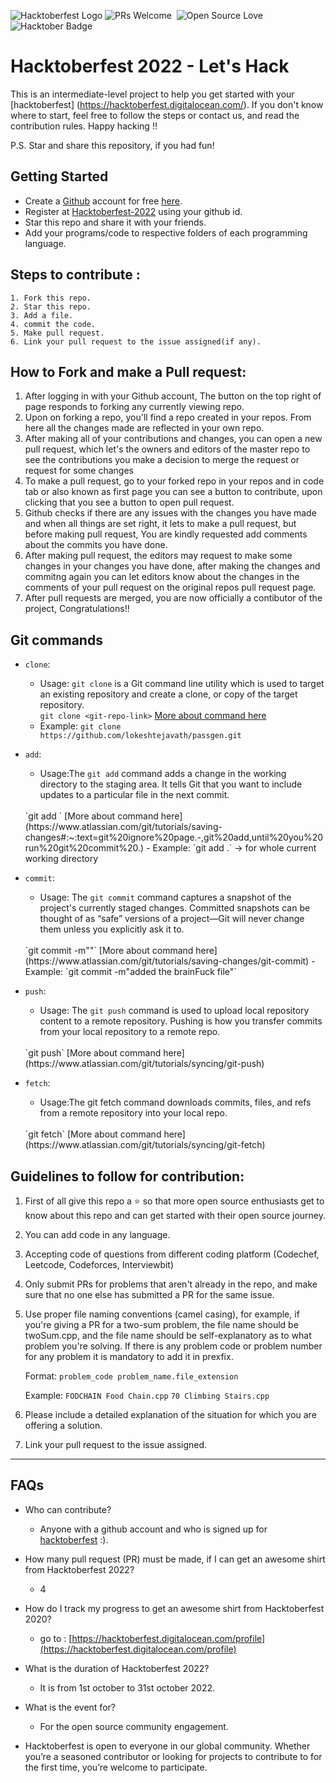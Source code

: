 ![Hacktoberfest Logo](https://hacktoberfest.digitalocean.com/_nuxt/img/logo-hacktoberfest-full.f42e3b1.svg)
![PRs Welcome](https://img.shields.io/badge/PRs-welcome-brightgreen.svg?style=flat-square) &nbsp;![Open Source Love](https://badges.frapsoft.com/os/v1/open-source.svg?v=102) &nbsp;<img src="https://pbs.twimg.com/profile_banners/1040669393255055360/1662652901/600x200" alt="Hacktober Badge"/>  

# Hacktoberfest 2022 - Let's Hack

This is an intermediate-level project to help you get started with your
[hacktoberfest] (https://hacktoberfest.digitalocean.com/). If you don't
know where to start, feel free to follow the steps or contact us, and
read the contribution rules. Happy hacking !!

P.S. Star and share this repository, if you had fun!

## Getting Started

- Create a [Github](https://github.com/) account for free [here](https://github.com/).
- Register at [Hacktoberfest-2022](https://hacktoberfest.digitalocean.com/) using your github id.
- Star this repo and share it with your friends.
- Add your programs/code to respective folders of each programming language.

## Steps to contribute :

    1. Fork this repo.
    2. Star this repo.
    3. Add a file.
    4. commit the code.
    5. Make pull request.
    6. Link your pull request to the issue assigned(if any).

## How to Fork and make a Pull request:
  1. After logging in with your Github account, The button on the top right of page responds to forking any currently viewing repo.
  2. Upon on forking a repo, you'll find a repo created in your repos. From here all the changes made are reflected in your own repo.
  3. After making all of your contributions and changes, you can open a new pull request, which let's the owners and editors of the master repo to see the contributions you make a decision to merge the request or request for some changes
  4. To make a pull request, go to your forked repo in your repos and in code tab or also known as first page you can see a button to contribute, upon clicking that you see a button to open pull request.
  5. Github checks if there are any issues with the changes you have made and when all things are set right, it lets to make a pull request, but before making pull request, You are kindly requested add comments about the commits you have done.
  6. After making pull request, the editors may request to make some changes in your changes you have done, after making the changes and commitng again you can let editors know about the changes in the comments of your pull request on the original repos pull request page.
  7. After pull requests are merged, you are now officially a contibutor of the project, Congratulations!!
## Git commands
- ```clone```: 
  - Usage: `git clone` is a Git command line utility which is used to target an existing repository and create a clone, or copy of the target repository.<br/>
   `git clone <git-repo-link>` [More about command here](https://www.atlassian.com/git/tutorials/setting-up-a-repository/git-clone)
  - Example: `git clone https://github.com/lokeshtejavath/passgen.git`
- ```add```:
  - Usage:The `git add` command adds a change in the working directory to the staging area. It tells Git that you want to include updates to a particular file in the next commit.
  <br/> 
  `git add <directory>` [More about command here](https://www.atlassian.com/git/tutorials/saving-changes#:~:text=git%20ignore%20page.-,git%20add,until%20you%20run%20git%20commit%20.)
  - Example: `git add .` -> for whole current working directory

- ```commit```:
  - Usage: The `git commit` command captures a snapshot of the project's currently staged changes. Committed snapshots can be thought of as “safe” versions of a project—Git will never change them unless you explicitly ask it to.
  <br/>
   `git commit -m"<comment>"` [More about command here](https://www.atlassian.com/git/tutorials/saving-changes/git-commit)
  - Example: `git commit -m"added the brainFuck file"`
- ```push```:
  - Usage: The `git push` command is used to upload local repository content to a remote repository. Pushing is how you transfer commits from your local repository to a remote repo. 
  <br/>
  `git push` [More about command here](https://www.atlassian.com/git/tutorials/syncing/git-push)
- ```fetch```:
  - Usage:The git fetch command downloads commits, files, and refs from a remote repository into your local repo. 
  <br/>
  `git fetch` [More about command here](https://www.atlassian.com/git/tutorials/syncing/git-fetch)

## Guidelines to follow for contribution:
1. First of all give this repo a ⭐ so that more open source enthusiasts get to know about this repo and can get started with their open source journey. 
2. You can add code in any language.
3. Accepting code of questions from different coding platform (Codechef, Leetcode, Codeforces, Interviewbit)
4. Only submit PRs for problems that aren't already in the repo, and make sure that no one else has submitted a PR for the same issue.
5. Use proper file naming conventions (camel casing), for example, if you're giving a PR for a two-sum problem, the file name should be twoSum.cpp, and the file name should   be self-explanatory as to what problem you're solving. If there is any problem code or problem number for any problem it is mandatory to add it in prexfix.

    Format: ```problem_code problem_name.file_extension```

    Example: ```FODCHAIN Food Chain.cpp```
            ```70 Climbing Stairs.cpp```
6. Please include a detailed explanation of the situation for which you are offering a solution.
7. Link your pull request to the issue assigned.


---


## FAQs

- Who can contribute?
  - Anyone with a github account and who is signed up for [hacktoberfest](https://hacktoberfest.digitalocean.com/) :).

- How many pull request (PR) must be made, if I can get an awesome shirt from Hacktoberfest 2022?
  - 4

- How do I track my progress to get an awesome shirt from Hacktoberfest 2020?
  - go to : [https://hacktoberfest.digitalocean.com/profile](https://hacktoberfest.digitalocean.com/profile)

- What is the duration of Hacktoberfest 2022?
  - It is from 1st october to 31st october 2022.

- What is the event for?
  - For the open source community engagement.




- Hacktoberfest is open to everyone in our global community. Whether you’re a seasoned contributor or looking for projects to contribute to for the first time, you’re welcome to    participate.

